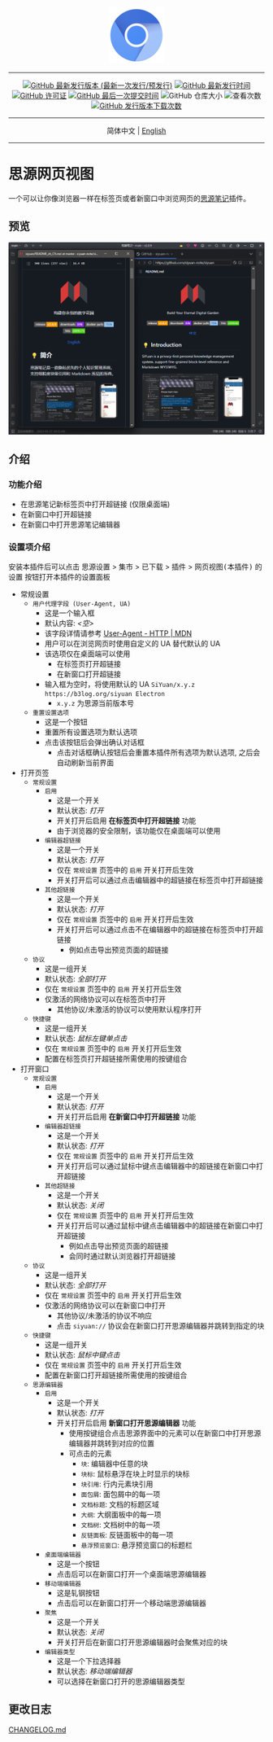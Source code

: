 <div align="center">
<img alt="图标" src="./icon.png" style="width: 8em; height: 8em;">

---
[![GitHub 最新发行版本 (最新一次发行/预发行)](https://img.shields.io/github/v/release/Zuoqiu-Yingyi/siyuan-plugin-webview?include_prereleases&style=flat-square)](https://github.com/Zuoqiu-Yingyi/siyuan-plugin-webview/releases/latest)
[![GitHub 最新发行时间](https://img.shields.io/github/release-date/Zuoqiu-Yingyi/siyuan-plugin-webview?style=flat-square)](https://github.com/Zuoqiu-Yingyi/siyuan-plugin-webview/releases/latest)
[![GitHub 许可证](https://img.shields.io/github/license/Zuoqiu-Yingyi/siyuan-plugin-webview?style=flat-square)](https://github.com/Zuoqiu-Yingyi/siyuan-plugin-webview/blob/main/LICENSE)
[![GitHub 最后一次提交时间](https://img.shields.io/github/last-commit/Zuoqiu-Yingyi/siyuan-plugin-webview?style=flat-square)](https://github.com/Zuoqiu-Yingyi/siyuan-plugin-webview/commits/main)
![GitHub 仓库大小](https://img.shields.io/github/repo-size/Zuoqiu-Yingyi/siyuan-plugin-webview?style=flat-square)
![查看次数](https://hits.b3log.org/Zuoqiu-Yingyi/siyuan-plugin-webview.svg)
[![GitHub 发行版本下载次数](https://img.shields.io/github/downloads/Zuoqiu-Yingyi/siyuan-plugin-webview/total?style=flat-square)](https://github.com/Zuoqiu-Yingyi/siyuan-plugin-webview/releases)

---
简体中文 \| [English](./README.md)

---
</div>

# 思源网页视图

一个可以让你像浏览器一样在标签页或者新窗口中浏览网页的[思源笔记](https://github.com/siyuan-note/siyuan)插件。

## 预览

![预览图片](./preview.png)

## 介绍

### 功能介绍

- 在思源笔记新标签页中打开超链接 (仅限桌面端)
- 在新窗口中打开超链接
- 在新窗口中打开思源笔记编辑器

### 设置项介绍

安装本插件后可以点击 <kbd>思源设置</kbd> \> <kbd>集市</kbd> \> <kbd>已下载</kbd> \> <kbd>插件</kbd> \> <kbd>网页视图(本插件)</kbd> 的 <kbd>设置</kbd> 按钮打开本插件的设置面板

- 常规设置
  - `用户代理字段 (User-Agent, UA)`
    - 这是一个输入框
    - 默认内容: *\<空\>*
    - 该字段详情请参考 [User-Agent - HTTP | MDN](https://developer.mozilla.org/zh-CN/docs/Web/HTTP/Headers/User-Agent)
    - 用户可以在浏览网页时使用自定义的 UA 替代默认的 UA
    - 该选项仅在桌面端可以使用
      - 在标签页打开超链接
      - 在新窗口打开超链接
    - 输入框为空时，将使用默认的 UA `SiYuan/x.y.z https://b3log.org/siyuan Electron`
      - `x.y.z` 为思源当前版本号
  - `重置设置选项`
    - 这是一个按钮
    - 重置所有设置选项为默认选项
    - 点击该按钮后会弹出确认对话框
      - 点击对话框确认按钮后会重置本插件所有选项为默认选项, 之后会自动刷新当前界面
- 打开页签
  - `常规设置`
    - `启用`
      - 这是一个开关
      - 默认状态: *打开*
      - 开关打开后启用 **在标签页中打开超链接** 功能
      - 由于浏览器的安全限制，该功能仅在桌面端可以使用
    - `编辑器超链接`
      - 这是一个开关
      - 默认状态: *打开*
      - 仅在 `常规设置` 页签中的 `启用` 开关打开后生效
      - 开关打开后可以通过点击编辑器中的超链接在标签页中打开超链接
    - `其他超链接`
      - 这是一个开关
      - 默认状态: *打开*
      - 仅在 `常规设置` 页签中的 `启用` 开关打开后生效
      - 开关打开后可以通过点击不在编辑器中的超链接在标签页中打开超链接
        - 例如点击导出预览页面的超链接
  - `协议`
    - 这是一组开关
    - 默认状态: *全部打开*
    - 仅在 `常规设置` 页签中的 `启用` 开关打开后生效
    - 仅激活的网络协议可以在标签页中打开
      - 其他协议/未激活的协议可以使用默认程序打开
  - `快捷键`
    - 这是一组开关
    - 默认状态: *鼠标左键单点击*
    - 仅在 `常规设置` 页签中的 `启用` 开关打开后生效
    - 配置在标签页打开超链接所需使用的按键组合
- 打开窗口
  - `常规设置`
    - `启用`
      - 这是一个开关
      - 默认状态: *打开*
      - 开关打开后启用 **在新窗口中打开超链接** 功能
    - `编辑器超链接`
      - 这是一个开关
      - 默认状态: *打开*
      - 仅在 `常规设置` 页签中的 `启用` 开关打开后生效
      - 开关打开后可以通过鼠标中键点击编辑器中的超链接在新窗口中打开超链接
    - `其他超链接`
      - 这是一个开关
      - 默认状态: *关闭*
      - 仅在 `常规设置` 页签中的 `启用` 开关打开后生效
      - 开关打开后可以通过鼠标中键点击编辑器中的超链接在新窗口中打开超链接
        - 例如点击导出预览页面的超链接
        - 会同时通过默认浏览器打开超链接
  - `协议`
    - 这是一组开关
    - 默认状态: *全部打开*
    - 仅在 `常规设置` 页签中的 `启用` 开关打开后生效
    - 仅激活的网络协议可以在新窗口中打开
      - 其他协议/未激活的协议不响应
      - 点击 `siyuan://` 协议会在新窗口打开思源编辑器并跳转到指定的块
  - `快捷键`
    - 这是一组开关
    - 默认状态: *鼠标中键点击*
    - 仅在 `常规设置` 页签中的 `启用` 开关打开后生效
    - 配置在新窗口打开超链接所需使用的按键组合
  - `思源编辑器`
    - `启用`
      - 这是一个开关
      - 默认状态: *打开*
      - 开关打开后启用 **新窗口打开思源编辑器** 功能
        - 使用按键组合点击思源界面中的元素可以在新窗口中打开思源编辑器并跳转到对应的位置
        - 可点击的元素
          - `块`: 编辑器中任意的块
          - `块标`: 鼠标悬浮在块上时显示的块标
          - `块引用`: 行内元素块引用
          - `面包屑`: 面包屑中的每一项
          - `文档标题`: 文档的标题区域
          - `大纲`: 大纲面板中的每一项
          - `文档树`: 文档树中的每一项
          - `反链面板`: 反链面板中的每一项
          - `悬浮预览窗口`: 悬浮预览窗口的标题栏
    - `桌面端编辑器`
      - 这是一个按钮
      - 点击后可以在新窗口打开一个桌面端思源编辑器
    - `移动端编辑器`
      - 这是轧钢按钮
      - 点击后可以在新窗口打开一个移动端思源编辑器
    - `聚焦`
      - 这是一个开关
      - 默认状态: *关闭*
      - 开关打开后在新窗口打开思源编辑器时会聚焦对应的块
    - `编辑器类型`
      - 这是一个下拉选择器
      - 默认状态: *移动端编辑器*
      - 可以选择在新窗口打开的思源编辑器类型

## 更改日志

[CHANGELOG.md](https://github.com/Zuoqiu-Yingyi/siyuan-plugin-webview/blob/main/CHANGELOG.md)
